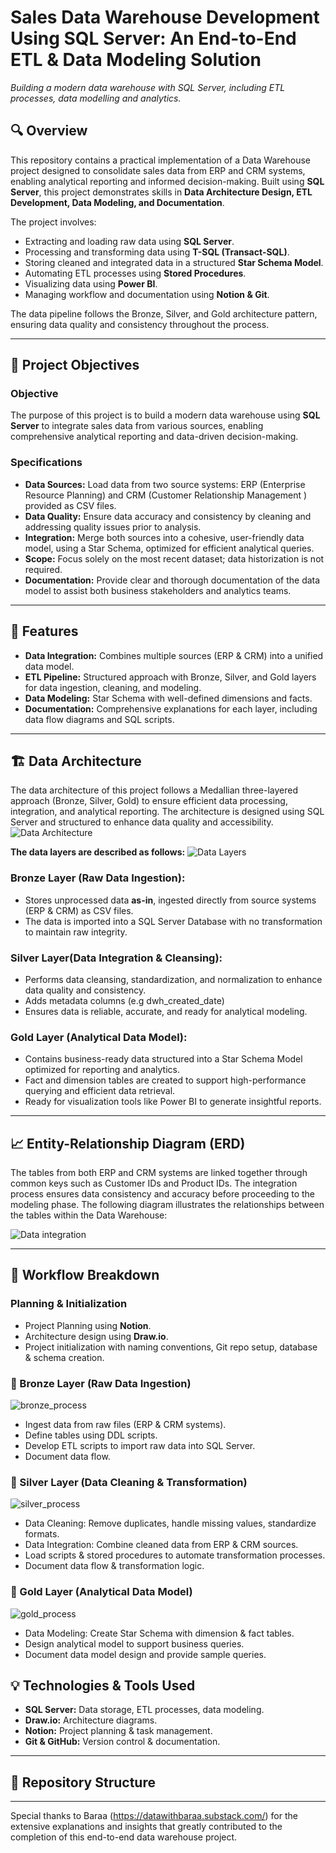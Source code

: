 # Sales Data Warehouse Development Using SQL Server: An End-to-End ETL & Data Modeling Solution
_Building a modern data warehouse with SQL Server, including ETL processes, data modelling and analytics._

## 🔍 Overview
This repository contains a practical implementation of a Data Warehouse project designed to consolidate sales data from ERP and CRM systems, enabling analytical reporting and informed decision-making. Built using **SQL Server**, this project demonstrates skills in **Data Architecture Design, ETL Development, Data Modeling, and Documentation**. 

The project involves:

- Extracting and loading raw data using **SQL Server**.
- Processing and transforming data using **T-SQL (Transact-SQL)**.
- Storing cleaned and integrated data in a structured **Star Schema Model**.
- Automating ETL processes using **Stored Procedures**.
- Visualizing data using **Power BI**.
- Managing workflow and documentation using **Notion & Git**.

The data pipeline follows the Bronze, Silver, and Gold architecture pattern, ensuring data quality and consistency throughout the process.

---
## 🎯 Project Objectives
### Objective

The purpose of this project is to build a modern data warehouse using **SQL Server** to integrate sales data from various sources, enabling comprehensive analytical reporting and data-driven decision-making.

### Specifications

- **Data Sources:** Load data from two source systems: ERP (Enterprise Resource Planning) and CRM (Customer Relationship Management ) provided as CSV files.
- **Data Quality:** Ensure data accuracy and consistency by cleaning and addressing quality issues prior to analysis.
- **Integration:** Merge both sources into a cohesive, user-friendly data model, using a Star Schema, optimized for efficient analytical queries.
- **Scope:** Focus solely on the most recent dataset; data historization is not required.
- **Documentation:** Provide clear and thorough documentation of the data model to assist both business stakeholders and analytics teams.

---
## 📌 Features

- **Data Integration:** Combines multiple sources (ERP & CRM) into a unified data model.
- **ETL Pipeline:** Structured approach with Bronze, Silver, and Gold layers for data ingestion, cleaning, and modeling.
- **Data Modeling:** Star Schema with well-defined dimensions and facts.
- **Documentation:** Comprehensive explanations for each layer, including data flow diagrams and SQL scripts.



---
## 🏗️ Data Architecture
The data architecture of this project follows a Medallian three-layered approach (Bronze, Silver, Gold) to ensure efficient data processing, integration, and analytical reporting. The architecture is designed using SQL Server and structured to enhance data quality and accessibility.
![Data Architecture](imgs/data_architecture.jpg)


**The data layers are described as follows:**
![Data Layers](imgs/data_layers.jpg)

### **Bronze Layer (Raw Data Ingestion)**: 
  - Stores unprocessed data **as-in**, ingested directly from source systems (ERP & CRM) as CSV files.
  - The data is imported into a SQL Server Database with no transformation to maintain raw integrity.
### **Silver Layer(Data Integration & Cleansing)**:
  - Performs data cleansing, standardization, and normalization to enhance data quality and consistency.
  - Adds metadata columns (e.g dwh_created_date)
  - Ensures data is reliable, accurate, and ready for analytical modeling.
### **Gold Layer (Analytical Data Model)**:
  - Contains business-ready data structured into a Star Schema Model optimized for reporting and analytics.
  - Fact and dimension tables are created to support high-performance querying and efficient data retrieval.
  - Ready for visualization tools like Power BI to generate insightful reports.

---
## 📈 Entity-Relationship Diagram (ERD)

The tables from both ERP and CRM systems are linked together through common keys such as Customer IDs and Product IDs. The integration process ensures data consistency and accuracy before proceeding to the modeling phase.
The following diagram illustrates the relationships between the tables within the Data Warehouse:

![Data integration](imgs/data_integration.jpg)

---
## 📖 Workflow Breakdown

### Planning & Initialization

- Project Planning using **Notion**.
- Architecture design using **Draw.io**.
- Project initialization with naming conventions, Git repo setup, database & schema creation.

### 🥉 Bronze Layer (Raw Data Ingestion)
![bronze_process](imgs/bronze_process.PNG)
- Ingest data from raw files (ERP & CRM systems).
- Define tables using DDL scripts.
- Develop ETL scripts to import raw data into SQL Server.
- Document data flow.

### 🥈 Silver Layer (Data Cleaning & Transformation)
![silver_process](imgs/silver_process.PNG)
- Data Cleaning: Remove duplicates, handle missing values, standardize formats.
- Data Integration: Combine cleaned data from ERP & CRM sources.
- Load scripts & stored procedures to automate transformation processes.
- Document data flow & transformation logic.

### 🥇 Gold Layer (Analytical Data Model)
![gold_process](imgs/gold_process.PNG)
- Data Modeling: Create Star Schema with dimension & fact tables.
- Design analytical model to support business queries.
- Document data model design and provide sample queries.

## 💡 Technologies & Tools Used

- **SQL Server:** Data storage, ETL processes, data modeling.
- **Draw.io:** Architecture diagrams.
- **Notion:** Project planning & task management.
- **Git & GitHub:** Version control & documentation.

---
## 📁 Repository Structure


---
Special thanks to Baraa (https://datawithbaraa.substack.com/) for the extensive explanations and insights that greatly contributed to the completion of this end-to-end data warehouse project.
